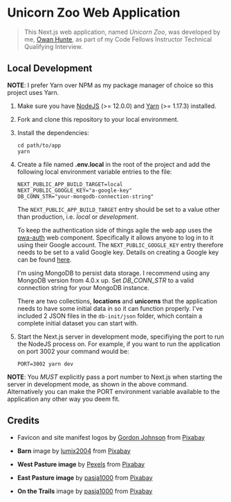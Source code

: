 # Unicorn Zoo Web Application

> This Next.js web application, named _Unicorn Zoo_, was developed by me, [Owan Hunte](https://owanhunte.com), as part of my Code Fellows Instructor Technical Qualifying Interview.

## Local Development

**NOTE**: I prefer Yarn over NPM as my package manager of choice so this project uses Yarn.

1. Make sure you have [NodeJS](https://nodejs.org) (>= 12.0.0) and [Yarn](https://yarnpkg.com/en) (>= 1.17.3) installed.
2. Fork and clone this repository to your local environment.
3. Install the dependencies:

   ```
   cd path/to/app
   yarn
   ```

4. Create a file named **.env.local** in the root of the project and add the following local environment variable entries to the file:

   ```
   NEXT_PUBLIC_APP_BUILD_TARGET=local
   NEXT_PUBLIC_GOOGLE_KEY="a-google-key"
   DB_CONN_STR="your-mongodb-connection-string"
   ```

   The `NEXT_PUBLIC_APP_BUILD_TARGET` entry should be set to a value other than production, i.e. _local_ or _development_.

   To keep the authentication side of things agile the web app uses the [pwa-auth](https://github.com/pwa-builder/pwa-auth) web component. Specifically it allows anyone to log in to it using their Google account. The `NEXT_PUBLIC_GOOGLE_KEY` entry therefore needs to be set to a valid Google key. Details on creating a Google key can be found [here](https://github.com/pwa-builder/pwa-auth/blob/master/creating-google-key.md).

   I'm using MongoDB to persist data storage. I recommend using any MongoDB version from 4.0.x up. Set _DB_CONN_STR_ to a valid connection string for your MongoDB instance.

   There are two collections, **locations** and **unicorns** that the application needs to have some initial data in so it can function properly. I've included 2 JSON files in the `db-init/json` folder, which contain a complete initial dataset you can start with.

5. Start the Next.js server in development mode, specifiying the port to run the NodeJS process on. For example, if you want to run the application on port 3002 your command would be:

   ```
   PORT=3002 yarn dev
   ```

**NOTE**: You _MUST_ explicitly pass a port number to Next.js when starting the server in development mode, as shown in the above command. Alternatively you can make the PORT environment variable available to the application any other way you deem fit.

## Credits

- Favicon and site manifest logos by [Gordon Johnson](https://pixabay.com/users/GDJ-1086657/?utm_source=link-attribution&utm_medium=referral&utm_campaign=image&utm_content=5184453) from [Pixabay](https://pixabay.com/?utm_source=link-attribution&utm_medium=referral&utm_campaign=image&utm_content=5184453)

- **Barn** image by [lumix2004](https://pixabay.com/users/lumix2004-3890388/?utm_source=link-attribution&utm_medium=referral&utm_campaign=image&utm_content=1873025) from [Pixabay](https://pixabay.com/?utm_source=link-attribution&utm_medium=referral&utm_campaign=image&utm_content=1873025)

- **West Pasture image** by [Pexels](https://pixabay.com/users/Pexels-2286921/?utm_source=link-attribution&utm_medium=referral&utm_campaign=image&utm_content=1850690) from [Pixabay](https://pixabay.com/?utm_source=link-attribution&utm_medium=referral&utm_campaign=image&utm_content=1850690)

- **East Pasture image** by [pasja1000](https://pixabay.com/users/pasja1000-6355831/?utm_source=link-attribution&utm_medium=referral&utm_campaign=image&utm_content=5206204) from [Pixabay](https://pixabay.com/?utm_source=link-attribution&utm_medium=referral&utm_campaign=image&utm_content=5206204)

- **On the Trails** image by [pasja1000](https://pixabay.com/users/pasja1000-6355831/?utm_source=link-attribution&utm_medium=referral&utm_campaign=image&utm_content=5240018) from [Pixabay](https://pixabay.com/?utm_source=link-attribution&utm_medium=referral&utm_campaign=image&utm_content=5240018)
